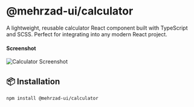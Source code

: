 # @mehrzad-ui/calculator

A lightweight, reusable calculator React component built with TypeScript and SCSS. Perfect for integrating into any modern React project.


#### Screenshot

![Calculator Screenshot](https://raw.githubusercontent.com/mehrzad7394/shared-components/tree/main/packages/calculator/assets/Screenshot-calculator.png) 

## 📦 Installation


```bash
npm install @mehrzad-ui/calculator


